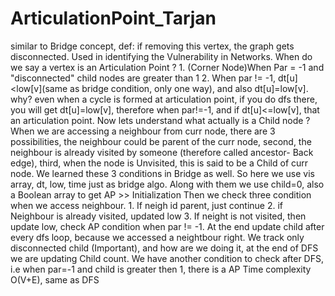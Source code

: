 # ArticulationPoint_Tarjan
similar to Bridge concept, def: if removing this vertex, the graph gets disconnected. Used in identifying the Vulnerability in Networks.
When do we say a vertex is an Articulation Point ? 1. (Corner Node)When Par = -1 and "disconnected" child nodes are greater than 1 2. When par != -1, dt[u]<low[v](same as bridge condition, only one way), and also dt[u]=low[v]. why? even when a cycle is formed at articulation point, if you do dfs there, you will get dt[u]=low[v], therefore when par!=-1, and if dt[u]<=low[v], that an articulation point.
Now lets understand what actually is a Child node ? When we are accessing a neighbour from curr node, there are 3 possibilities, the neighbour could be parent of the curr node, second, the neighbour is already visited by someone (therefore called ancestor- Back edge), third, when the node is Unvisited, this is said to be a Child of curr node. We learned these 3 conditions in Bridge as well. 
So here we use vis array, dt, low, time just as bridge algo. Along with them we use child=0, also a Boolean array to get AP >> Initialization
Then we check three condition when we access neighbour. 1. If neigh id parent, just continue 2. if Neighbour is already visited, updated low 3. If neight is not visited, then update low, check AP condition when par != -1. At the end update child after every dfs loop, because we accessed a neightbour right. We track only disconnected child (Important), and how are we doing it, at the end of DFS we are updating Child count. 
We have another condition to check after DFS, i.e when par=-1 and child is greater then 1, there is a AP
Time complexity O(V+E), same as DFS
